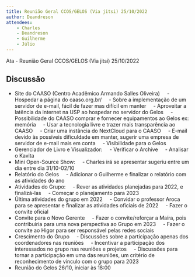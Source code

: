 ```yaml
---
title: Reunião Geral CCOS/GELOS (Via jitsi) 25/10/2022
author: Deandreson
attendees:
    - Charles
    - Deandreson
    - Guilherme
    - Júlio
---
```


Ata - Reunião Geral CCOS/GELOS (Via jitsi) 25/10/2022

## Discussão

- Site do CAASO (Centro Acadêmico Armando Salles Oliveira)
    - Hospedar a página do caaso.org.br/
    - Sobre a implementação de um servidor de e-mail, fácil de fazer mas difícil em manter
    - Aproveitar a latência da internet na USP ao hospedar no servidor do Gelos
    - Possibilidade do CAASO comprar e fornecer equipamentos ao Gelos ex: memória
    - Usar a tecnologia livre e trazer mais transparência ao CAASO
    - Criar uma instância do NextCloud para o CAASO
    - E-mail devido às possíveis dificuldade em manter, sugerir uma empresa de servidor de e-mail mais em conta
    - Visibilidade para o Gelos
    
- Gerenciador de Livro e Visualizador:
    - Verificar o Archive
    - Analisar o Kavita
    
- Mini Open-Source Show:
    - Charles irá se apresentar sugeriu entre um dia entre dia 31/10-02/10
- Relatório do Gelos
    - Adicionar o Guilherme e finalizar o relatório com as atividades do ano
- Atividades do Grupo:
    - Rever as atividades planejadas para 2022, e finalizá-las
    - Começar o planejamento para 2023
- Última atividades do grupo em 2022
    - Convidar o professor Aroca para se apresentar e finalizar as atividades oficiais de 2022
    - Fazer o convite oficial
    
- Convite para o Novo Gerente
    - Fazer o convite/reforçar a Maíra, pois contribuiria para uma nova perspectiva ao Grupo em 2023
    - Fazer o convite ao Higor para ser responsável pelas redes sociais 
    
- Crescimento do Grupo
    - Discussões sobre a participação apenas dos coordenadores nas reuniões
    - Incentivar a participação dos interessados no grupo nas reuniões e projetos
    - Discussões para tornar a participação em uma das reuniões, um critério de reconhecimento de vínculo com o grupo para 2023 
- Reunião do Gelos 26/10, iniciar às 18:00    
  
